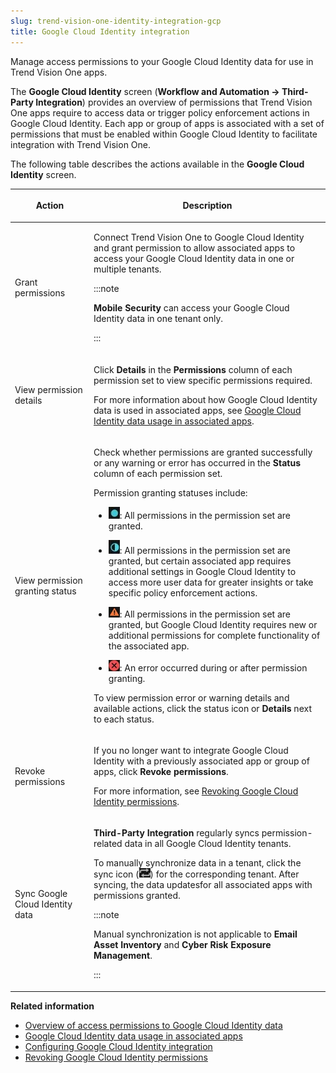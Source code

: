 ```yaml
---
slug: trend-vision-one-identity-integration-gcp
title: Google Cloud Identity integration
---
```


Manage access permissions to your Google Cloud Identity data for use in Trend Vision One apps.

The **Google Cloud Identity** screen (**Workflow and Automation → Third-Party Integration**) provides an overview of permissions that Trend Vision One apps require to access data or trigger policy enforcement actions in Google Cloud Identity. Each app or group of apps is associated with a set of permissions that must be enabled within Google Cloud Identity to facilitate integration with Trend Vision One.

The following table describes the actions available in the **Google Cloud Identity** screen.

<table>
<colgroup>
<col style="width: 25%" />
<col style="width: 75%" />
</colgroup>
<thead>
<tr>
<th><p>Action</p></th>
<th><p>Description</p></th>
</tr>
</thead>
<tbody>
<tr>
<td><p>Grant permissions</p></td>
<td><p>Connect Trend Vision One to Google Cloud Identity and grant permission to allow associated apps to access your Google Cloud Identity data in one or multiple tenants.</p>


:::note

<p><strong>Mobile Security</strong> can access your Google Cloud Identity data in one tenant only.</p>


:::

</td>
</tr>
<tr>
<td><p>View permission details</p></td>
<td><p>Click <strong>Details</strong> in the <strong>Permissions</strong> column of each permission set to view specific permissions required.</p>
<p>For more information about how Google Cloud Identity data is used in associated apps, see <a href="trend-vision-one-gcp-id-usage-associated-apps">Google Cloud Identity data usage in associated apps</a>.</p></td>
</tr>
<tr>
<td><p>View permission granting status</p></td>
<td><p>Check whether permissions are granted successfully or any warning or error has occurred in the <strong>Status</strong> column of each permission set.</p>
<p>Permission granting statuses include:</p>
<ul>
<li><p><img src="./images/FullPermissionsIcon=GUID-20220831165959.webp" />: All permissions in the permission set are granted.</p></li>
<li><p><img src="./images/PartialPermissionsIcon=GUID-20220831170000.webp" />: All permissions in the permission set are granted, but certain associated app requires additional settings in Google Cloud Identity to access more user data for greater insights or take specific policy enforcement actions.</p></li>
<li><p><img src="./images/warning=44ee8f55-ca2d-46c7-88cb-b6e4a4a47f6d.webp" />: All permissions in the permission set are granted, but Google Cloud Identity requires new or additional permissions for complete functionality of the associated app.</p></li>
<li><p><img src="./images/error=5cc21722-7ceb-480c-b9c2-a47d420cf1cc.webp" />: An error occurred during or after permission granting.</p></li>
</ul>
<p>To view permission error or warning details and available actions, click the status icon or <strong>Details</strong> next to each status.</p></td>
</tr>
<tr>
<td><p>Revoke permissions</p></td>
<td><p>If you no longer want to integrate Google Cloud Identity with a previously associated app or group of apps, click <strong>Revoke permissions</strong>.</p>
<p>For more information, see <a href="trend-vision-one-revoking-gcp-id-permissions">Revoking Google Cloud Identity permissions</a>.</p></td>
</tr>
<tr>
<td><p>Sync Google Cloud Identity data</p></td>
<td><p><strong>Third-Party Integration</strong> regularly syncs permission-related data in all Google Cloud Identity tenants.</p>
<p>To manually synchronize data in a tenant, click the sync icon (<img src="./images/Sync_icon=bc994a2c-3a6c-419b-a584-a12efb14eacc.webp" />) for the corresponding tenant. After syncing, the data updatesfor all associated apps with permissions granted.</p>


:::note

<p>Manual synchronization is not applicable to <strong>Email Asset Inventory</strong> and <strong>Cyber Risk Exposure Management</strong>.</p>


:::

</td>
</tr>
</tbody>
</table>

**Related information**

- [Overview of access permissions to Google Cloud Identity data](access-permissions-google-cloud-id.md "View a list of permissions that must be enabled within Google Cloud Identity to facilitate integration with Trend Vision One.")
- [Google Cloud Identity data usage in associated apps](gcp-id-usage-associated-apps.md "Understand how Google Cloud Identity data is used in associated apps after you grant access permissions.")
- [Configuring Google Cloud Identity integration](gcp-identity-integration.md "Grant Trend Micro permission to access your Google Cloud Identity data in one or multiple tenants for use in Trend Vision One apps.")
- [Revoking Google Cloud Identity permissions](revoking-gcp-id-permissions.md "Disconnect Google Cloud Identity from Trend Vision One apps by revoking permissions granted to an app or group of apps.")
